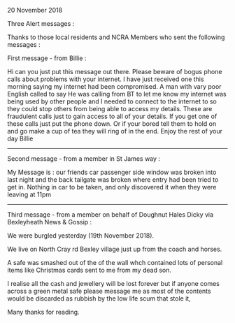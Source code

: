 20 November 2018

Three Alert messages :

Thanks to those local residents and NCRA Members who sent the following messages :

First message - from Billie :

Hi can you just put this message out there. Please beware of bogus phone calls about problems with your internet. I have just received one this morning saying my internet had been compromised. A man with vary poor English called to say He was calling from BT to let me know my internet was being used by other people and I needed to connect to the internet to so they could stop others from being able to access my details. These are fraudulent calls just to gain access to all of your details. If you get one of these calls just put the phone down. Or if your bored tell them to hold on and go make a cup of tea they will ring of in the end. Enjoy the rest of your day Billie

---

Second message - from a member in St James way :

My Message is : our friends car passenger side window was broken into last night and the back tailgate was broken where entry had been tried to get in. Nothing in car to be taken, and only discovered it when they were leaving at 11pm

---

Third message - from a member on behalf of Doughnut Hales Dicky via Bexleyheath News & Gossip :

We were burgled yesterday (19th November 2018).

We live on North Cray rd Bexley village just up from the coach and horses.

A safe was smashed out of the of the wall whch contained lots of personal items like Christmas cards sent to me from my dead son.

I realise all the cash and jewellery will be lost forever but if anyone comes across a green metal safe please message me as most of the contents would be discarded as rubbish by the low life scum that stole it,

Many thanks for reading.
